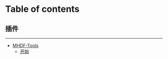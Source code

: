 # Table of contents

## 插件 <a href="#plugin" id="plugin"></a>

***

* [MHDF-Tools](README.md)
  * [开始](mhdf-tools/start.md)
